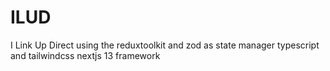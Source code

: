 # ILUD
I Link Up Direct
using the reduxtoolkit and zod as state manager
typescript and tailwindcss
nextjs 13 framework
